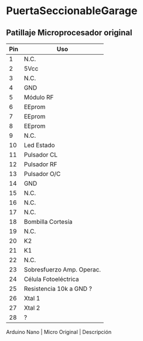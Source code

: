 # PuertaSeccionableGarage

## Patillaje Microprocesador original
Pin  | Uso 
------------ | -------------
1 | N.C.
2 | 5Vcc
3 | N.C.
4 | GND
5 | Módulo RF
6 | EEprom
7 | EEprom
8 | EEprom
9 | N.C.
10 | Led Estado
11 | Pulsador CL
12 | Pulsador RF
13 | Pulsador O/C
14 | GND
15 | N.C.
16 | N.C.
17 | N.C.
18 | Bombilla Cortesía
19 | N.C.
20 | K2
21 | K1
22 | N.C.
23 | Sobresfuerzo Amp. Operac.
24 | Célula Fotoeléctrica
25 | Resistencia 10k a GND ?
26 | Xtal 1
27 | Xtal 2
28 | ?

Arduino Nano | Micro Original | Descripción
